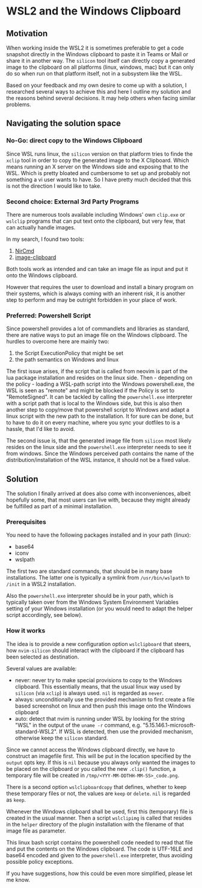# WSL2 and the Windows Clipboard

## Motivation

When working inside the WSL2 it is sometimes preferable to get a code snapshot directly in the Windows clipboard to paste it in Teams or Mail or share it in another way. The `silicon` tool itself can directly copy a generated image to the clipboard on all platforms (linux, windows, mac) but it can only do so when run on that platform itself, not in a subsystem like the WSL.

Based on your feedback and my own desire to come up with a solution, I researched several ways to achieve this and here I outline my solution and the reasons behind several decisions. It may help others when facing similar problems.

## Navigating the solution space

### No-Go: direct copy to the Windows Clipboard

Since WSL runs linux, the `silicon` version on that platform tries to finde the `xclip` tool in order to copy the generated image to the X Clipboard. Which means running an X server on the Windows side and exposing that to the WSL. Which is pretty bloated and cumbersome to set up and probably not something a vi user wants to have. So I have pretty much decided that this is not the direction I would like to take.

### Second choice: External 3rd Party Programs

There are numerous tools available including Windows' own `clip.exe` or `wslclip` programs that can put text onto the clipboard, but very few, that can actually handle images.

In my search, I found two tools:

1. [NirCmd](http://www.nirsoft.net/utils/nircmd.html)
2. [image-clipboard](https://github.com/bamontelucas/image-clipboard)

Both tools work as intended and can take an image file as input and put it onto the Windows clipboard.

However that requires the user to download and install a binary program on their systems, which is always coming with an inherent risk, it is another step to perform and may be outright forbidden in your place of work.

### Preferred: Powershell Script

Since powershell provides a lot of commandlets and libraries as standard, there are native ways to put an image file on the Windows clipboard. The hurdles to overcome here are mainly two:

1. the Script ExecutionPolicy that might be set
2. the path semantics on Windows and linux

The first issue arises, if the script that is called from neovim is part of the lua package installation and resides on the linux side. Then - depending on the policy - loading a WSL-path script into the Windows powershell.exe, the WSL is seen as "remote" and might be blocked if the Policy is set to "RemoteSigned". It can be tackled by calling the `powershell.exe` interpreter with a script path that is local to the Windows side, but this is also then another step to copy/move that powershell script to Windows and adapt a linux script with the new path to the installation. It for sure can be done, but to have to do it on every machine, where you sync your dotfiles to is a hassle, that I'd like to avoid.

The second issue is, that the generated image file from `silicon` most likely resides on the linux side and the `powershell.exe` interpreter needs to see it from windows. Since the Windows perceived path contains the name of the distribution/installation of the WSL instance, it should not be a fixed value.

## Solution

The solution I finally arrived at does also come with inconveniences, albeit hopefully some, that most users can live with, because they might already be fulfilled as part of a minimal installation.

### Prerequisites

You need to have the following packages installed and in your path (linux):

- base64
- iconv
- wslpath

The first two are standard commands, that should be in many base installations. The latter one is typically a symlink from `/usr/bin/wslpath` to `/init` in a WSL2 installation.

Also the `powershell.exe` interpreter should be in your path, which is typically taken over from the Windows System Environment Variables setting of your Windows installation (or you would need to adapt the helper script accordingly, see below).

### How it works

The idea is to provide a new configuration option `wslclipboard` that steers, how `nvim-silicon` should interact with the clipboard if the clipboard has been selected as destination.

Several values are available:

- never: never try to make special provisions to copy to the Windows clipboard. This essentially means, that the usual linux way used by `silicon` (via `xclip`) is always used. `nil` is regarded as `never`.
- always: unconditionally use the provided mechanism to first create a file based screenshot on linux and then push this image onto the Windows clipboard
- auto: detect that nvim is running under WSL by looking for the string "WSL" in the output of the `uname -r` command, e.g. "5.15.146.1-microsoft-standard-WSL2". If WSL is detected, then use the provided mechanism, otherwise keep the `silicon` standard.

Since we cannot access the Windows clipboard directly, we have to construct an imagefile first. This will be put in the location specified by the `output` opts key. If this is `nil` because you always only wanted the images to be placed on the clipboard or you called the new `.clip()` function, a temporary file will be created in `/tmp/<YYY-MM-DDTHH-MM-SS>_code.png`.

There is a second option `wslclipboardcopy` that defines, whether to keep these temporary files or not, the values are `keep` or `delete`. `nil` is regarded as `keep`.

Whenever the Windows clipboard shall be used, first this (temporary) file is created in the usual manner. Then a script `wslclipimg` is called that resides in the `helper` directory of the plugin installation with the filename of that image file as parameter.

This linux bash script contains the powershell code needed to read that file and put the contents on the Windows clipboard. The code is UTF-16LE and base64 encoded and given to the `powershell.exe` interpreter, thus avoiding possible policy exceptions.

If you have suggestions, how this could be even more simplified, please let me know.


